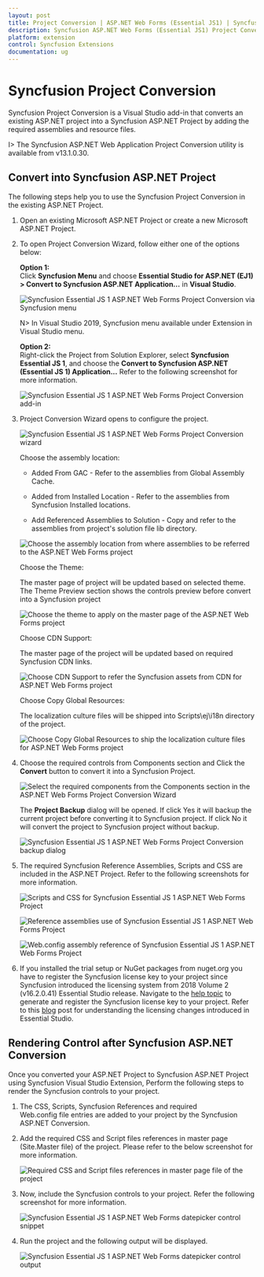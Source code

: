 ```yaml
---
layout: post
title: Project Conversion | ASP.NET Web Forms (Essential JS1) | Syncfusion
description: Syncfusion ASP.NET Web Forms (Essential JS1) Project Conversion Extension that converts an existing ASP.NET project into a Essential JS1 ASP.NET Project.
platform: extension
control: Syncfusion Extensions
documentation: ug
---
```


# Syncfusion Project Conversion  

Syncfusion Project Conversion is a Visual Studio add-in that converts an existing ASP.NET project into a Syncfusion ASP.NET Project by adding the required assemblies and resource files.

I> The Syncfusion ASP.NET Web Application Project Conversion utility is available from v13.1.0.30. 

## Convert into Syncfusion ASP.NET Project 

The following steps help you to use the Syncfusion Project Conversion in the existing ASP.NET Project.


1. Open an existing Microsoft ASP.NET Project or create a new Microsoft ASP.NET Project.

2. To open Project Conversion Wizard, follow either one of the options below: 

   **Option 1:**  
   Click **Syncfusion Menu** and choose **Essential Studio for ASP.NET (EJ1) > Convert to Syncfusion ASP.NET Application…** in **Visual Studio**.

   ![Syncfusion Essential JS 1 ASP.NET Web Forms Project Conversion via Syncfusion menu](Project-Conversion_images/Syncfusion_Menu_Project_Conversion1.png)

   N> In Visual Studio 2019, Syncfusion menu available under Extension in Visual Studio menu.

   **Option 2:**   
   Right-click the Project from Solution Explorer, select **Syncfusion Essential JS 1**, and choose the **Convert to Syncfusion ASP.NET (Essential JS 1) Application...** Refer to the following screenshot for more information.

   ![Syncfusion Essential JS 1 ASP.NET Web Forms Project Conversion add-in](Project-Conversion_images/Project-Conversion-img1.png)

3. Project Conversion Wizard opens to configure the project.

   ![Syncfusion Essential JS 1 ASP.NET Web Forms Project Conversion wizard](Project-Conversion_images/Project-Conversion-img2.jpg)

   Choose the assembly location:

   * Added From GAC - Refer to the assemblies from Global Assembly Cache. 

   * Added from Installed Location - Refer to the assemblies from Syncfusion Installed locations.

   * Add Referenced Assemblies to Solution - Copy and refer to the assemblies from project's solution file lib directory.     
   
   ![Choose the assembly location from where assemblies to be referred to the ASP.NET Web Forms project](Project-Conversion_images/Project-Conversion-img3.jpeg)
   
   Choose the Theme:
   
   The master page of project will be updated based on selected theme. The Theme Preview section shows the controls preview before convert into a Syncfusion project
   
   ![Choose the theme to apply on the master page of the ASP.NET Web Forms project](Project-Conversion_images/Project-Conversion-img4.jpeg)

   Choose CDN Support:

   The master page of the project will be updated based on required Syncfusion CDN links.

   ![Choose CDN Support to refer the Syncfusion assets from CDN for ASP.NET Web Forms project](Project-Conversion_images/Project-Conversion-img13.jpeg)
 
   Choose Copy Global Resources: 
    
   The localization culture files will be shipped into Scripts\ej\i18n directory of the project.

   ![Choose Copy Global Resources to ship the localization culture files for ASP.NET Web Forms project](Project-Conversion_images/Project-Conversion-img14.jpeg)   

4. Choose the required controls from Components section and Click the **Convert** button to convert it into a Syncfusion Project.

   ![Select the required components from the Components section in the ASP.NET Web Forms Project Conversion Wizard](Project-Conversion_images/ProjectConversion-img5.jpg)
   
   The **Project Backup** dialog will be opened. If click Yes it will backup the current project before converting it to Syncfusion project. If click No it will convert the project to Syncfusion project without backup. 
   
   ![Syncfusion Essential JS 1 ASP.NET Web Forms Project Conversion backup dialog](Project-Conversion_images/Project-Conversion-img6.jpg)

5. The required Syncfusion Reference Assemblies, Scripts and CSS are included in the ASP.NET Project. Refer to the following screenshots for more information.

   ![Scripts and CSS for Syncfusion Essential JS 1 ASP.NET Web Forms Project](Project-Conversion_images/Project-Conversion-img7.jpeg)

   ![Reference assemblies use of Syncfusion Essential JS 1 ASP.NET Web Forms Project](Project-Conversion_images/Project-Conversion-img8.jpeg)

   ![Web.config assembly reference of Syncfusion Essential JS 1 ASP.NET Web Forms Project](Project-Conversion_images/Project-Conversion-img9.jpeg)

6. If you installed the trial setup or NuGet packages from nuget.org you have to register the Syncfusion license key to your project since Syncfusion introduced the licensing system from 2018 Volume 2 (v16.2.0.41) Essential Studio release. Navigate to the [help topic](https://help.syncfusion.com/common/essential-studio/licensing/license-key#how-to-generate-syncfusion-license-key) to generate and register the Syncfusion license key to your project. Refer to this [blog](https://blog.syncfusion.com/post/Whats-New-in-2018-Volume-2-Licensing-Changes-in-the-1620x-Version-of-Essential-Studio.aspx?_ga=2.11237684.1233358434.1587355730-230058891.1567654773) post for understanding the licensing changes introduced in Essential Studio.

## Rendering Control after Syncfusion ASP.NET Conversion

Once you converted your ASP.NET Project to Syncfusion ASP.NET Project using Syncfusion Visual Studio Extension, Perform the following steps to render the Syncfusion controls to your project.
1. The CSS, Scripts, Syncfusion References and required Web.config file entries are added to your project by the Syncfusion ASP.NET Conversion.  

2. Add the required CSS and Script files references in master page (Site.Master file) of the project. Please refer to the below screenshot for more information.

   ![Required CSS and Script files references in master page file of the project](Project-Conversion_images\Project-Conversion-img10.jpeg)
   
3. Now, include the Syncfusion controls to your project. Refer the following screenshot for more information.

   ![Syncfusion Essential JS 1 ASP.NET Web Forms datepicker control snippet](Project-Conversion_images\Project-Conversion-img11.jpeg)

4. Run the project and the following output will be displayed.

   ![Syncfusion Essential JS 1 ASP.NET Web Forms datepicker control output](Project-Conversion_images\Project-Conversion-img12.jpeg)